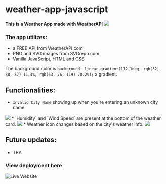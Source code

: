 # weather-app-javascript
**This is a Weather App made with WeatherAPI**
<img src="https://img001.prntscr.com/file/img001/SsaKv7pXT1WH3dH64zq-7w.png">

### The app utilizes:
* a FREE API from WeatherAPI.com 
* PNG and SVG images from SVGrepo.com
* Vanilla JavaScript, HTML and CSS

The background color is `background: linear-gradient(112.1deg, rgb(32, 38, 57) 11.4%, rgb(63, 76, 119) 70.2%);` a gradient.

## Functionalities:
* `Invalid City Name` showing up when you're entering an unknown city name.
<img src="https://img001.prntscr.com/file/img001/btPEsP4HTKq1kV29zVUm1g.png">
* `Humidity` and `Wind Speed` are present at the bottom of the weather card.
<img src="https://img001.prntscr.com/file/img001/wGYxNCDSQtGA3X7OqFzKmQ.png">
* Weather icon changes based on the city's weather info.
<img src="https://i.imgur.com/HSMepxN.png">

## Future updates:
* TBA

### View deployment here
![Live Website](https://techie-teodor.github.io/weather-app-javascript/)